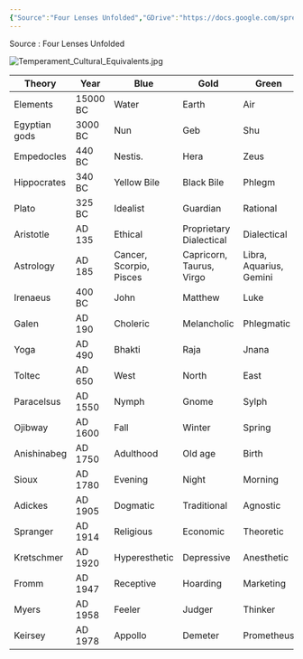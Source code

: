 ```yaml
---
{"Source":"Four Lenses Unfolded","GDrive":"https://docs.google.com/spreadsheets/d/1ChMfk0Wa_Gg9g0VJYH-ECg9JjYwh2a7s/edit#gid=1864531936","dg-publish":true,"permalink":"/sources/temperament-cultural-equivalents/","dgPassFrontmatter":true,"created":"2023-01-02T21:30:42.351+01:00","updated":"2023-01-12T12:05:16.213+01:00"}
---
```



Source : Four Lenses Unfolded 

![Temperament_Cultural_Equivalents.jpg](/img/user/EXTRAS/Attachement/Temperament_Cultural_Equivalents.jpg)

| Theory        | Year     | Blue                    | Gold                     | Green                   | Orange                  |
|---------------|----------|-------------------------|--------------------------|-------------------------|-------------------------|
| Elements      | 15000 BC | Water                   | Earth                    | Air                     | Fire                    |
| Egyptian gods | 3000 BC  | Nun                     | Geb                      | Shu                     | Ra                      |
| Empedocles    | 440 BC   | Nestis.                 | Hera                     | Zeus                    | Aidoneus                |
| Hippocrates   | 340 BC   | Yellow Bile             | Black Bile               | Phlegm                  | Blood                   |
| Plato         | 325 BC   | Idealist                | Guardian                 | Rational                | Artisan                 |
| Aristotle     | AD 135   | Ethical                 | Proprietary Dialectical  | Dialectical             | Hedonic                 |
| Astrology     | AD 185   | Cancer, Scorpio, Pisces | Capricorn, Taurus, Virgo | Libra, Aquarius, Gemini | Aries, leo, Sagittarius |
| Irenaeus      | 400 BC   | John                    | Matthew                  | Luke                    | Mark                    |
| Galen         | AD 190   | Choleric                | Melancholic              | Phlegmatic              | Sanguine                |
| Yoga          | AD 490   | Bhakti                  | Raja                     | Jnana                   | Karma                   |
| Toltec        | AD 650   | West                    | North                    | East                    | South                   |
| Paracelsus    | AD 1550  | Nymph                   | Gnome                    | Sylph                   | Salamander              |
| Ojibway       | AD 1600  | Fall                    | Winter                   | Spring                  | Summer                  |
| Anishinabeg   | AD 1750  | Adulthood               | Old age                  | Birth                   | Youth                   |
| Sioux         | AD 1780  | Evening                 | Night                    | Morning                 | Noon                    |
| Adickes       | AD 1905  | Dogmatic                | Traditional              | Agnostic                | Innovative              |
| Spranger      | AD 1914  | Religious               | Economic                 | Theoretic               | Aesthetic               |
| Kretschmer    | AD 1920  | Hyperesthetic           | Depressive               | Anesthetic              | Hypomanic               |
| Fromm         | AD 1947  | Receptive               | Hoarding                 | Marketing               | Exploitative            |
| Myers         | AD 1958  | Feeler                  | Judger                   | Thinker                 | Perceiver               |
| Keirsey       | AD 1978  | Appollo                 | Demeter                  | Prometheus              | Dionysius               |
